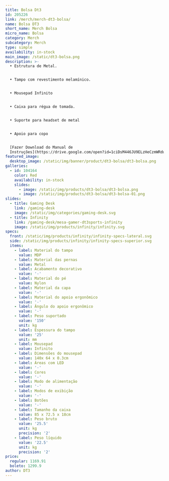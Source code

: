 ```yaml
---
title: Bolsa Dt3
id: 205226
link: /merch/merch-dt3-bolsa/
name: Bolsa DT3
short_name: Merch Bolsa
micro_name: Bolsa
category: Merch
subcategory: Merch
type: simple
availability: in-stock
main_image: /static/dt3-bolsa.png
description: >-
  • Estrutura de Metal.


  • Tampo com revestimento melamínico.


  • Mousepad Infinito


  • Caixa para régua de tomada.


  • Suporte para headset de metal


  • Apoio para copo


  [Fazer Download do Manual de
  Instruções](https://drive.google.com/open?id=1ciDsM446JU9ELzHeCzmWRduGqkkbOzIM)
featured_image:
  desktop_image: /static/img/banner/product/dt3-bolsa/dt3-bolsa.png
galleries:
  - id: 104164
    color: Red
    availability: in-stock
    slides:
      - image: /static/img/products/dt3-bolsa/dt3-bolsa.png
      - image: /static/img/products/dt3-bolsa/dt3-bolsa-01.png
slides:
  - title: Gaming Desk
    link: /gaming-desk
    image: /static/img/categories/gaming-desk.svg
  - title: Infinity
    link: /gaming-desk/mesa-gamer-dt3sports-infinity
    image: /static/img/products/infinity/infinity.svg
specs:
  front: /static/img/products/infinity/infinity-specs-lateral.svg
  side: /static/img/products/infinity/infinity-specs-superior.svg
  items:
    - label: Material do tampo
      value: MDP
    - label: Material das pernas
      value: Metal
    - label: Acabamento decorativo
      value: '-'
    - label: Material do pé
      value: Nylon
    - label: Material da capa
      value: '-'
    - label: Material do apoio ergonômico
      value: '-'
    - label: Ângulo do apoio ergonômico
      value: '-'
    - label: Peso suportado
      value: '150'
      unit: kg
    - label: Espessura do tampo
      value: '25'
      unit: mm
    - label: Mousepad
      value: Infinito
    - label: Dimensões do mousepad
      value: 140x 64 x 0.3cm
    - label: Áreas com LED
      value: '-'
    - label: Cores
      value: '-'
    - label: Modo de alimentação
      value: '-'
    - label: Modos de exibição
      value: '-'
    - label: Botões
      value: '-'
    - label: Tamanho da caixa
      value: 85 x 72.5 x 18cm
    - label: Peso bruto
      value: '25.5'
      unit: kg
      precision: '2'
    - label: Peso líquido
      value: '22.5'
      unit: kg
      precision: '2'
price:
  regular: 1169.91
  boleto: 1299.9
author: DT3
---
```

